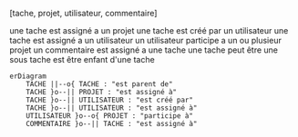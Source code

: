 [tache, projet, utilisateur, commentaire]

une tache est assigné a un projet
une tache est créé par un utilisateur
une tache est assigné a un utilisateur
un utilisateur participe a un ou plusieur projet
un commentaire est assigné a une tache
une tache peut être une sous tache est être enfant d'une tache

```mermaid
erDiagram
    TACHE ||--o{ TACHE : "est parent de"
    TACHE }o--|| PROJET : "est assigné à"
    TACHE }o--|| UTILISATEUR : "est créé par"
    TACHE }o--|| UTILISATEUR : "est assigné à"
    UTILISATEUR }o--o{ PROJET : "participe à"
    COMMENTAIRE }o--|| TACHE : "est assigné à"
```